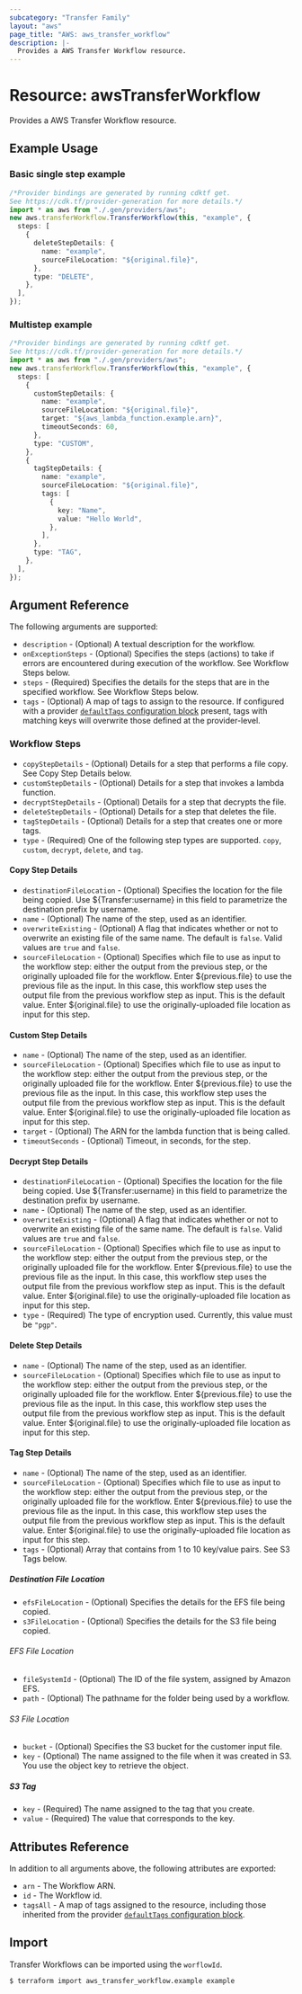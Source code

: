 ```yaml
---
subcategory: "Transfer Family"
layout: "aws"
page_title: "AWS: aws_transfer_workflow"
description: |-
  Provides a AWS Transfer Workflow resource.
---
```


# Resource: awsTransferWorkflow

Provides a AWS Transfer Workflow resource.

## Example Usage

### Basic single step example

```typescript
/*Provider bindings are generated by running cdktf get.
See https://cdk.tf/provider-generation for more details.*/
import * as aws from "./.gen/providers/aws";
new aws.transferWorkflow.TransferWorkflow(this, "example", {
  steps: [
    {
      deleteStepDetails: {
        name: "example",
        sourceFileLocation: "${original.file}",
      },
      type: "DELETE",
    },
  ],
});

```

### Multistep example

```typescript
/*Provider bindings are generated by running cdktf get.
See https://cdk.tf/provider-generation for more details.*/
import * as aws from "./.gen/providers/aws";
new aws.transferWorkflow.TransferWorkflow(this, "example", {
  steps: [
    {
      customStepDetails: {
        name: "example",
        sourceFileLocation: "${original.file}",
        target: "${aws_lambda_function.example.arn}",
        timeoutSeconds: 60,
      },
      type: "CUSTOM",
    },
    {
      tagStepDetails: {
        name: "example",
        sourceFileLocation: "${original.file}",
        tags: [
          {
            key: "Name",
            value: "Hello World",
          },
        ],
      },
      type: "TAG",
    },
  ],
});

```

## Argument Reference

The following arguments are supported:

* `description` - (Optional) A textual description for the workflow.
* `onExceptionSteps` - (Optional) Specifies the steps (actions) to take if errors are encountered during execution of the workflow. See Workflow Steps below.
* `steps` - (Required) Specifies the details for the steps that are in the specified workflow. See Workflow Steps below.
* `tags` - (Optional) A map of tags to assign to the resource. If configured with a provider [`defaultTags` configuration block](https://registry.terraform.io/providers/hashicorp/aws/latest/docs#default_tags-configuration-block) present, tags with matching keys will overwrite those defined at the provider-level.

### Workflow Steps

* `copyStepDetails` - (Optional) Details for a step that performs a file copy. See Copy Step Details below.
* `customStepDetails` - (Optional) Details for a step that invokes a lambda function.
* `decryptStepDetails` - (Optional) Details for a step that decrypts the file.
* `deleteStepDetails` - (Optional) Details for a step that deletes the file.
* `tagStepDetails` - (Optional) Details for a step that creates one or more tags.
* `type` - (Required) One of the following step types are supported. `copy`, `custom`, `decrypt`, `delete`, and `tag`.

#### Copy Step Details

* `destinationFileLocation` - (Optional) Specifies the location for the file being copied. Use ${Transfer:username} in this field to parametrize the destination prefix by username.
* `name` - (Optional) The name of the step, used as an identifier.
* `overwriteExisting` - (Optional) A flag that indicates whether or not to overwrite an existing file of the same name. The default is `false`. Valid values are `true` and `false`.
* `sourceFileLocation` - (Optional) Specifies which file to use as input to the workflow step: either the output from the previous step, or the originally uploaded file for the workflow. Enter ${previous.file} to use the previous file as the input. In this case, this workflow step uses the output file from the previous workflow step as input. This is the default value. Enter ${original.file} to use the originally-uploaded file location as input for this step.

#### Custom Step Details

* `name` - (Optional) The name of the step, used as an identifier.
* `sourceFileLocation` - (Optional) Specifies which file to use as input to the workflow step: either the output from the previous step, or the originally uploaded file for the workflow. Enter ${previous.file} to use the previous file as the input. In this case, this workflow step uses the output file from the previous workflow step as input. This is the default value. Enter ${original.file} to use the originally-uploaded file location as input for this step.
* `target` - (Optional) The ARN for the lambda function that is being called.
* `timeoutSeconds` - (Optional) Timeout, in seconds, for the step.

#### Decrypt Step Details

* `destinationFileLocation` - (Optional) Specifies the location for the file being copied. Use ${Transfer:username} in this field to parametrize the destination prefix by username.
* `name` - (Optional) The name of the step, used as an identifier.
* `overwriteExisting` - (Optional) A flag that indicates whether or not to overwrite an existing file of the same name. The default is `false`. Valid values are `true` and `false`.
* `sourceFileLocation` - (Optional) Specifies which file to use as input to the workflow step: either the output from the previous step, or the originally uploaded file for the workflow. Enter ${previous.file} to use the previous file as the input. In this case, this workflow step uses the output file from the previous workflow step as input. This is the default value. Enter ${original.file} to use the originally-uploaded file location as input for this step.
* `type` - (Required) The type of encryption used. Currently, this value must be `"pgp"`.

#### Delete Step Details

* `name` - (Optional) The name of the step, used as an identifier.
* `sourceFileLocation` - (Optional) Specifies which file to use as input to the workflow step: either the output from the previous step, or the originally uploaded file for the workflow. Enter ${previous.file} to use the previous file as the input. In this case, this workflow step uses the output file from the previous workflow step as input. This is the default value. Enter ${original.file} to use the originally-uploaded file location as input for this step.

#### Tag Step Details

* `name` - (Optional) The name of the step, used as an identifier.
* `sourceFileLocation` - (Optional) Specifies which file to use as input to the workflow step: either the output from the previous step, or the originally uploaded file for the workflow. Enter ${previous.file} to use the previous file as the input. In this case, this workflow step uses the output file from the previous workflow step as input. This is the default value. Enter ${original.file} to use the originally-uploaded file location as input for this step.
* `tags` - (Optional) Array that contains from 1 to 10 key/value pairs. See S3 Tags below.

##### Destination File Location

* `efsFileLocation` - (Optional) Specifies the details for the EFS file being copied.
* `s3FileLocation` - (Optional) Specifies the details for the S3 file being copied.

###### EFS File Location

* `fileSystemId` - (Optional) The ID of the file system, assigned by Amazon EFS.
* `path` - (Optional) The pathname for the folder being used by a workflow.

###### S3 File Location

* `bucket` - (Optional) Specifies the S3 bucket for the customer input file.
* `key` - (Optional) The name assigned to the file when it was created in S3. You use the object key to retrieve the object.

##### S3 Tag

* `key` - (Required) The name assigned to the tag that you create.
* `value` - (Required) The value that corresponds to the key.

## Attributes Reference

In addition to all arguments above, the following attributes are exported:

* `arn` - The Workflow ARN.
* `id` - The Workflow id.
* `tagsAll` - A map of tags assigned to the resource, including those inherited from the provider [`defaultTags` configuration block](https://registry.terraform.io/providers/hashicorp/aws/latest/docs#default_tags-configuration-block).

## Import

Transfer Workflows can be imported using the `worflowId`.

```console
$ terraform import aws_transfer_workflow.example example
```
